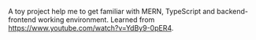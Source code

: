 A toy project help me to get familiar with MERN, TypeScript and backend-frontend working environment. Learned from https://www.youtube.com/watch?v=YdBy9-0pER4.
